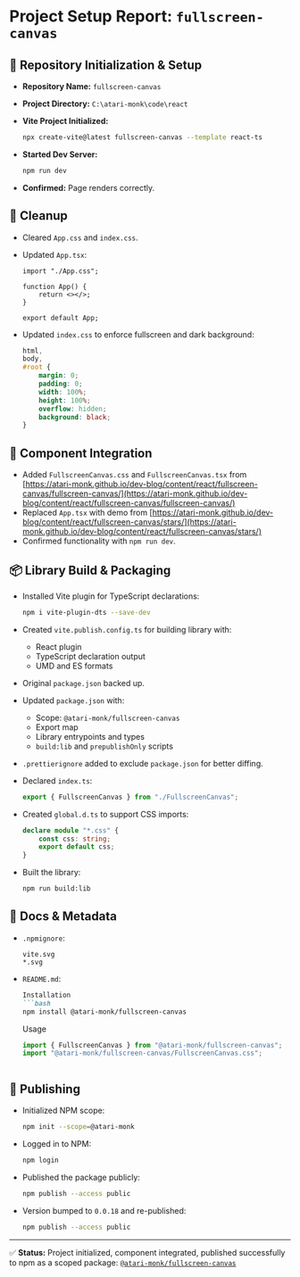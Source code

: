# Project Setup Report: `fullscreen-canvas`

## 📁 Repository Initialization & Setup

* **Repository Name:** `fullscreen-canvas`
* **Project Directory:** `C:\atari-monk\code\react`
* **Vite Project Initialized:**

  ```bash
  npx create-vite@latest fullscreen-canvas --template react-ts
  ```
* **Started Dev Server:**

  ```bash
  npm run dev
  ```
* **Confirmed:** Page renders correctly.

## 🧹 Cleanup

* Cleared `App.css` and `index.css`.
* Updated `App.tsx`:

  ```tsx
  import "./App.css";

  function App() {
      return <></>;
  }

  export default App;
  ```
* Updated `index.css` to enforce fullscreen and dark background:

  ```css
  html,
  body,
  #root {
      margin: 0;
      padding: 0;
      width: 100%;
      height: 100%;
      overflow: hidden;
      background: black;
  }
  ```

## 🧩 Component Integration

* Added `FullscreenCanvas.css` and `FullscreenCanvas.tsx` from
  [https://atari-monk.github.io/dev-blog/content/react/fullscreen-canvas/fullscreen-canvas/](https://atari-monk.github.io/dev-blog/content/react/fullscreen-canvas/fullscreen-canvas/)
* Replaced `App.tsx` with demo from
  [https://atari-monk.github.io/dev-blog/content/react/fullscreen-canvas/stars/](https://atari-monk.github.io/dev-blog/content/react/fullscreen-canvas/stars/)
* Confirmed functionality with `npm run dev`.

## 📦 Library Build & Packaging

* Installed Vite plugin for TypeScript declarations:

  ```bash
  npm i vite-plugin-dts --save-dev
  ```

* Created `vite.publish.config.ts` for building library with:

  * React plugin
  * TypeScript declaration output
  * UMD and ES formats

* Original `package.json` backed up.

* Updated `package.json` with:

  * Scope: `@atari-monk/fullscreen-canvas`
  * Export map
  * Library entrypoints and types
  * `build:lib` and `prepublishOnly` scripts

* `.prettierignore` added to exclude `package.json` for better diffing.

* Declared `index.ts`:

  ```ts
  export { FullscreenCanvas } from "./FullscreenCanvas";
  ```

* Created `global.d.ts` to support CSS imports:

  ```ts
  declare module "*.css" {
      const css: string;
      export default css;
  }
  ```

* Built the library:

  ```bash
  npm run build:lib
  ```

## 📄 Docs & Metadata

* `.npmignore`:

  ```text
  vite.svg
  *.svg
  ```

* `README.md`:

  ````markdown
  Installation
  ```bash
  npm install @atari-monk/fullscreen-canvas
  ````

  Usage

  ```jsx
  import { FullscreenCanvas } from "@atari-monk/fullscreen-canvas";
  import "@atari-monk/fullscreen-canvas/FullscreenCanvas.css";
  ```

  ```
  ```

## 🚀 Publishing

* Initialized NPM scope:

  ```bash
  npm init --scope=@atari-monk
  ```

* Logged in to NPM:

  ```bash
  npm login
  ```

* Published the package publicly:

  ```bash
  npm publish --access public
  ```

* Version bumped to `0.0.18` and re-published:

  ```bash
  npm publish --access public
  ```

---

✅ **Status:** Project initialized, component integrated, published successfully to npm as a scoped package:
[`@atari-monk/fullscreen-canvas`](https://www.npmjs.com/package/@atari-monk/fullscreen-canvas)
